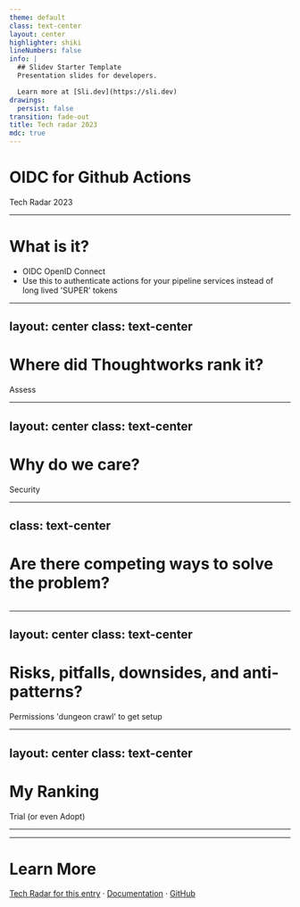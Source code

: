 ```yaml
---
theme: default
class: text-center
layout: center
highlighter: shiki
lineNumbers: false
info: |
  ## Slidev Starter Template
  Presentation slides for developers.

  Learn more at [Sli.dev](https://sli.dev)
drawings:
  persist: false
transition: fade-out
title: Tech radar 2023
mdc: true
---
```


# OIDC for Github Actions

Tech Radar 2023

<!--
The last comment block of each slide will be treated as slide notes. It will be visible and editable in Presenter Mode along with the slide. [Read more in the docs](https://sli.dev/guide/syntax.html#notes)
-->
---


# What is it?

- OIDC OpenID Connect
- Use this to authenticate actions for your pipeline services instead of long lived 'SUPER' tokens



<!--
CI and CD are important as a means to deliver incremental changes to improve learning and feedback and deliver value.
These pipelines often use elevated privileges (instead of people) in order to do automated steps.
They suggest using OpenID Connect instead of long lived high privilege token.

-->
---
layout: center
class: text-center
---

# Where did Thoughtworks rank it?

<div v-click class="text-xl">

Assess
 
</div>
 

<!--
Last in the Radar as Trial
-->
---
layout: center
class: text-center
---

# Why do we care?

<div v-click class="text-xl">

Security
 
</div>
 

<!--
Security is everyone’s concern. If the accounts used for high level privileged actions are compromised they are not as easy to replace. It also means that the code that makes up the pipeline is now a liability as it can be changed with anyone with access to the repo… but may do extra or destructive actions.

-->
---
class: text-center
---

# Are there competing ways to solve the problem?

<div v-click>

<img
      class="absolute top-50 left-85 right-0 bottom-0"
      src="Jenkins.png"
      alt=""
    />
 
</div>
 

<!--
You can always segment off your build pipeline to a dedicated build process maintained by another team so that those who use the build are not the ones maintaining the build capability. This can create another handoff and could be a bottleneck to changes.

-->
--- 
layout: center
class: text-center
---

# Risks, pitfalls, downsides, and anti-patterns?

 Permissions 'dungeon crawl' to get setup
 

<!--
In the security/usability graph it is much easier to give the ‘trusted” build system a high credential account in order to do whatever it needs to do for build, provisioning, deployment, etc. There could be a permissions dungeon crawl where each new step comes up to a wall where you have to figure out which permission to create or add in order to complete all the steps.

Validating for least privilege access at every step and with each change has its own overhead.
You may have to create additional cloud resources in order to set up the capability to get temporary credentials.
-->
--- 
layout: center
class: text-center
---

# My Ranking

<div v-click class="text-xl">

Trial (or even Adopt)
 
</div>
 

<!--
least privilege revocable access is a great goal to work towards. It may be an issue of what resources can use the access as provided by your cloud capability provider.

-->
---
---
# Learn More
[Tech Radar for this entry](https://www.thoughtworks.com/radar/techniques/summary/oidc-for-github-actions) ·
[Documentation](https://sli.dev) · [GitHub](https://github.com/slidevjs/slidev)
